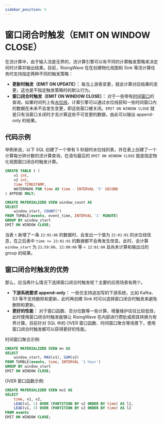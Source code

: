 ```yaml
---
sidebar_position: 5
---
```


# 窗口闭合时触发（EMIT ON WINDOW CLOSE）

在流计算中，由于输入流是无界的，流计算引擎可以有不同的计算触发策略来决定何时计算并输出结果。目前，RisingWave 在在创建物化视图和 Sink 等流计算任务时支持指定两种不同的触发策略：

* **更新时触发（EMIT ON UPDATE）：**  每当上游表变更，就会计算对应结果的变更，这也是不指定触发策略时的默认行为。
* **窗口闭合时触发（EMIT ON WINDOW CLOSE）：** 对于一些带有[时间窗口](./window.md)的查询，如果时间列上有[水位线](./watermark.md)，计算引擎可以通过水位线获知一些时间窗口内的数据在未来不会发生变更，即这些窗口被关闭。`EMIT ON WINDOW CLOSE` 就是只有当窗口关闭时才去计算这些不可变更的数据，由此可以输出 append-only 的结果。

## 代码示例

举例来说，以下 SQL 创建了一个带有 5 秒超时水位线的表，并在表上创建了一个计算每分钟计数的流计算查询，在语句最后的 `EMIT ON WINDOW CLOSE` 就是指定物化视图窗口闭合时触发计算。

```SQL
CREATE TABLE t (
    v1 int,
    v2 int,
    time TIMESTAMP,
    WATERMARK FOR time AS time - INTERVAL '5' SECOND
) APPEND ONLY;

CREATE MATERIALIZED VIEW window_count AS
SELECT
    window_start, COUNT(*)
FROM TUMBLE(events, event_time, INTERVAL '1' MINUTE)
GROUP BY window_start
EMIT ON WINDOW CLOSE;
```

当表 `t` 新增了一条 `22:01:06` 的数据时，会发出一个值为 `22:01:01` 的水位线信息，在之后表中 `time <= 22:01:01` 的数据都不会再发生改变。此时，会计算 `window_start` 为 `21:59:00`、`22:00:00` 等 `< 22:01:00` 且尚未计算和输出过的 group 的结果。

## 窗口闭合时触发的优势

那么，应当再什么情况下选择窗口闭合时触发呢？主要的应用场景有两个。
* **下游系统要求 append-only：** 一些仅支持追加写的下游系统，比如 Kafka、S3 等不支持删除和更新，此时再创建 Sink 时可以选择窗口闭合时触发来避免删除和更新。
* **更好的性能：** 对于窗口函数、百分位数等一些计算，增量维护往往比较低效，此时使用窗口闭合时触发能够让 RisingWave 在内部进行攒批或把其转换为有界计算。目前针对 SQL 中的 OVER 窗口函数、时间窗口聚合等场景下，使用窗口闭合时触发都可以获得更好的性能。

时间窗口聚合示例:
```SQL
CREATE MATERIALIZED VIEW mv AS
SELECT
    window_start, MAX(v1), SUM(v2)
FROM TUMBLE(events, time, INTERVAL '1 hour')
GROUP BY window_start
EMIT ON WINDOW CLOSE;
```
OVER 窗口函数示例:
```SQL
CREATE MATERIALIZED VIEW mv2 AS
SELECT
    time, v1, v2,
    LEAD(v1, 1) OVER (PARTITION BY v2 ORDER BY time) AS l1,
    LEAD(v1, 3) OVER (PARTITION BY v2 ORDER BY time) AS l2
FROM events
EMIT ON WINDOW CLOSE;
```